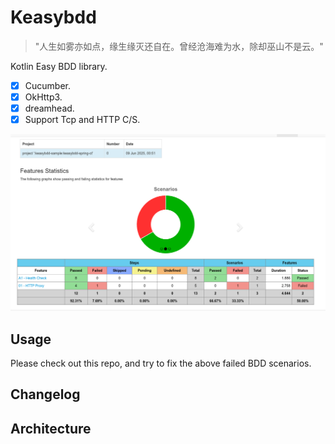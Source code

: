 # Keasybdd

> "人生如雾亦如点，缘生缘灭还自在。曾经沧海难为水，除却巫山不是云。"

Kotlin Easy BDD library.

- [x] Cucumber.
- [x] OkHttp3.
- [x] dreamhead.
- [x] Support Tcp and HTTP C/S.

![img.png](img.png)

## Usage

Please check out this repo, and try to fix the above failed BDD scenarios.

## Changelog

## Architecture
